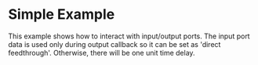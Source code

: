 # Simple Example

This example shows how to interact with input/output ports. The input port data is used only during output callback so it can be set as 'direct feedthrough'. Otherwise, there will be one unit time delay.